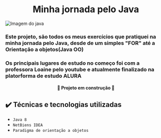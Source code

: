 <h1 align="center"> Minha jornada pelo Java </h1>

![Imagem do java](https://www.geresdev.com.br/images/facilitando-o-dia-a-dia-dev-java/logo_java.png)




### Este projeto, são todos os meus exercícios que pratiquei na minha jornada pelo Java, desde de um simples "FOR" até a Orientação a objetos(Java OO)
### Os principais lugares de estudo no começo foi com a professora Loaine pelo youtube e atualmente finalizado na platorforma de estudo ALURA

 <h4 align= "Center">
   
   :construction: Projeto em construção :construction:
   
 </h4>









## ✔️ Técnicas e tecnologias utilizadas

- ``Java 8``
- ``NetBiens IDEA``
- ``Paradigma de orientação a objetos``
